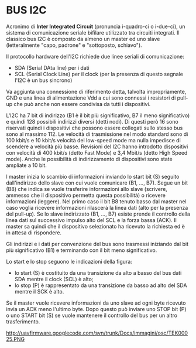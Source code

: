 # BUS I2C #

Acronimo di **Inter Integrated Circuit** (pronuncia i-quadro-ci o i-due-ci), un sistema di comunicazione seriale bifilare utilizzato tra circuiti integrati.
Il classico bus I2C è composto da almeno un master ed uno slave (letteralmente "capo, padrone" e "sottoposto, schiavo").

Il protocollo hardware dell'I2C richiede due linee seriali di comunicazione:
  * SDA (Serial DAta line) per i dati
  * SCL (Serial Clock Line) per il clock (per la presenza di questo segnale l'I2C è un bus sincrono)

Va aggiunta una connessione di riferimento detta, talvolta impropriamente, GND e una linea di alimentazione Vdd a cui sono connessi i resistori di pull-up che può anche non essere condivisa da tutti i dispositivi.

L'I2C ha 7 bit di indirizzo (B1 è il bit più significativo, B7 il meno significativo) e quindi 128 possibili indirizzi diversi (detti nodi). Di questi però 16 sono riservati quindi i dispositivi che possono essere collegati sullo stesso bus sono al massimo 112.
Le velocità di trasmissione nel modo standard sono di 100 kbit/s e 10 kbit/s velocità del low-speed mode ma nulla impedisce di scendere a velocità più basse.
Revisioni del I2C hanno introdotto dispositivi con velocità di 400 kbit/s (detto Fast Mode) e 3,4 Mbit/s (detto High Speed mode). Anche le possibilità di indirizzamento di dispositivi sono state ampliate a 10 bit.


l master inizia lo scambio di informazioni inviando lo start bit (S) seguito dall'indirizzo dello slave con cui vuole comunicare (B1, ..., B7). Segue un bit (B8) che indica se vuole trasferire informazioni allo slave (scrivere, ammesso che il dispositivo permetta questa possibilità) o ricevere informazioni (leggere).
Nel primo caso il bit B8 tenuto basso dal master nel caso voglia ricevere informazioni rilascerà la linea dati (alto per la presenza del pull-up).
Se lo slave indirizzato (B1, ..., B7) esiste prende il controllo della linea dati sul successivo impulso alto del SCL e la forza bassa (ACK).
Il master sa quindi che il dispositivo selezionato ha ricevuto la richiesta ed è in attesa di rispondere.

Gli indirizzi e i dati per convenzione del bus sono trasmessi iniziando dal bit più significativo (B1) e terminando con il bit meno significativo.

Lo start e lo stop seguono le indicazioni della figura:
  * lo start (S) è costituito da una transizione da alto a basso del bus dati SDA mentre il clock (SCL) è alto;
  * lo stop (P) è rappresentato da una transizione da basso ad alto del SDA mentre il SCK è alto.

Se il master vuole ricevere informazioni da uno slave ad ogni byte ricevuto invia un ACK meno l'ultimo byte.
Dopo questo può inviare uno STOP bit (P) o uno START bit (S) se vuole mantenere il controllo del bus per un altro trasferimento.

http://uavfirmware.googlecode.com/svn/trunk/Docs/immagini/osc/TEK00025.PNG